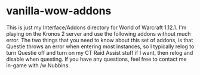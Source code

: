 # vanilla-wow-addons
This is just my Interface/Addons directory for World of Warcraft 1.12.1. I'm playing on the Kronos 2 server and use the following addons without much error. The two things that you need to know about this set of addons, is that Questie throws an error when entering most instances, so I typically relog to turn Questie off and turn on my CT Raid Assist stuff if I want, then relog and disable when questing. If you have any questions, feel free to contact me in-game with /w Nubbins.
